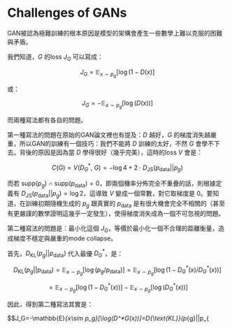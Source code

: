 # Challenges of GANs

GAN被認為極難訓練的根本原因是模型的架構會產生一些數學上難以克服的困難與矛盾。

我們知道，$G$ 的loss $J_G$ 可以寫成：

$$J_G= \mathbb{E}_{x \sim p_g}[ \log(1 - D(x) ]$$

或：

$$J_G= -\mathbb{E}_{x \sim p_g}[ \log(D(x)) ]$$

而兩種寫法都有各自的問題。

第一種寫法的問題在原始的GAN論文裡也有提及：$D$ 越好，$G$ 的梯度消失越嚴重，所以GAN的訓練有一個技巧：我們不能將 $D$ 訓練的太好，不然 $G$ 會學不下去。背後的原因是因為當 $D$ 學得很好（幾乎完美），這時的loss $V$ 會是：

$$C(G)=V(D^*_G,\ G)=-\log 4+2\cdot D_{\text{JS}}(p_{\text{data}}||p_g)$$

而若 $\text{supp}(p_g) \cap\text{supp}(p_{\text{data}})=0$，即兩個機率分佈完全不重疊的話，則根據定義有 $D_{\text{JS}}(p_{\text{data}}||p_g)=\log 2$，這導致 $V$ 變成一個常數，對它取梯度是 $0$。要知道，在訓練初期隨機生成的 $p_g$ 跟真實的 $p_{\text{data}}$ 是有很大機會完全不相關的（甚至有更嚴謹的數學證明這幾乎一定發生），使得梯度消失成為一個不可忽視的問題。

第二種寫法的問題是：最小化這個 $J_G$，等價於最小化一個不合理的距離衡量，造成梯度不穩定與嚴重的mode collapse。

首先，$D_{\text{KL}}(p_{g}||p_{\text{data}})$ 代入最優 $D^*_G$，是：

$$D_{\text{KL}}(p_{g}||p_{\text{data}})=\mathbb{E}_{x\sim p_g}[\log(p_g/p_{\text{data}})]=\mathbb{E}_{x\sim p_g}[\log(1-D^*_G(x)/D^*_G(x))]$$

$$=\mathbb{E}_{x\sim p_g}[\log(1-D^*_G(x))]-\mathbb{E}_{x\sim p_g}[\log(D^*_G(x))]$$

因此，得到第二種寫法其實是：

$$J_G=-\mathbb{E}_{x\sim p_g}[\log(D^*_G(x))]=D_{\text{KL}}(p_{g}||p_{
